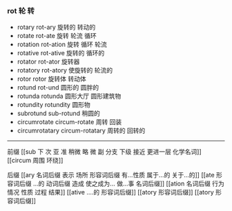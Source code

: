 ### rot  轮 转

- rotary  rot-ary 旋转的 转动的
- rotate rot-ate 旋转 轮流 循环
- rotation rot-ation 旋转 循环 轮流
- rotative rot-ative 旋转的 循环的
- rotator rot-ator 旋转器
- rotatory rot-atory 使旋转的 轮流的
- rotor rotor 旋转体 转动体
- rotund rot-und 圆形的 圆胖的
- rotunda rotunda 圆形大厅 圆形建筑物
- rotundity rotundity 圆形物
- subrotund sub-rotund 稍圆的 
- circumrotate circum-rotate 周转 回装
- circumrotatary circum-rotatary 周转的 回转的

---
前缀
[[sub   下  次 亚  准  稍微 略 微   副 分支 下级   接近 更进一层  化学名词]]
[[circum 周围  环绕]]

后缀
[[ary 名词后缀 表示 场所  形容词后缀 有...性质 属于...的 关于...的]]
[[ate 形容词后缀  ...的 动词后缀 造成 使之成为... 做...事 名词后缀]]
[[ation 名词后缀  行为 情况 性质 过程 结果]]
[[ative ....的 形容词后缀]]
[[atory 形容词后缀]]
[[atory 形容词后缀]]
